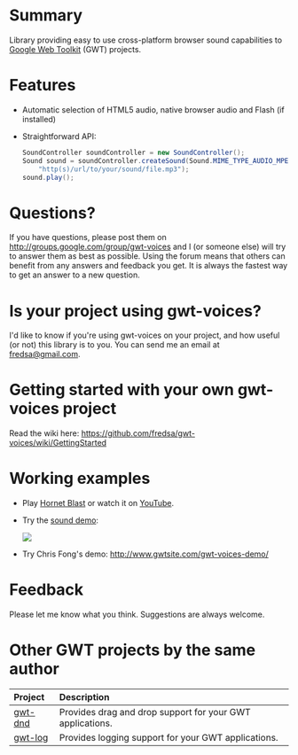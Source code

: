 # Summary #
Library providing easy to use cross-platform browser sound capabilities to [Google Web Toolkit](http://www.gwtproject.org/) (GWT) projects.

# Features #
  * Automatic selection of HTML5 audio, native browser audio and Flash (if installed)
  * Straightforward API:

    ```Java
    SoundController soundController = new SoundController();
    Sound sound = soundController.createSound(Sound.MIME_TYPE_AUDIO_MPEG,
        "http(s)/url/to/your/sound/file.mp3");
    sound.play();
    ```

# Questions? #
If you have questions, please post them on http://groups.google.com/group/gwt-voices and I (or someone else) will try to answer them as best as possible. Using the forum means that others can benefit from any answers and feedback you get. It is always the fastest way to get an answer to a new question.

# Is your project using gwt-voices? #
I'd like to know if you're using gwt-voices on your project, and how useful (or not) this library is to you. You can send me an email at [fredsa@gmail.com](mailto:fredsa@gmail.com?subject=gwt-voices).

# Getting started with your own gwt-voices project #
Read the wiki here: https://github.com/fredsa/gwt-voices/wiki/GettingStarted

# Working examples #
  * Play [Hornet Blast](http://allen-sauer.com/com.allen_sauer.gwt.game.hornetblast.HornetBlast/HornetBlast.html) or watch it on [YouTube](http://www.youtube.com/watch?v=ViCyl-WNIeI#t=15m30s).
  * Try the [sound demo](http://allen-sauer.com/com.allen_sauer.gwt.voices.demo.VoicesDemo/VoicesDemo.html):

    [![](https://gwt-voices.googlecode.com/files/33637__HerbertBoland__CinematicBoomNorm-2007-09-19.png)](http://allen-sauer.com/com.allen_sauer.gwt.voices.demo.VoicesDemo/VoicesDemo.html)

  * Try Chris Fong's demo: http://www.gwtsite.com/gwt-voices-demo/

# Feedback #
Please let me know what you think. Suggestions are always welcome.

# Other GWT projects by the same author #
| **Project** | **Description** |
|:------------|:----------------|
| [gwt-dnd](https://github.com/fredsa/gwt-dnd/) | Provides drag and drop support for your GWT applications. |
| [gwt-log](https://github.com/fredsa/gwt-log/) | Provides logging support for your GWT applications. |
